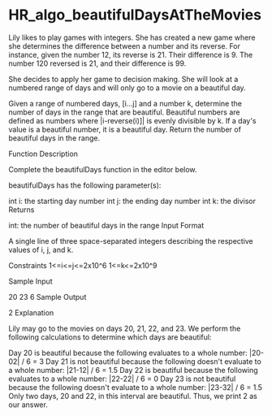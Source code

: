 # HR_algo_beautifulDaysAtTheMovies

Lily likes to play games with integers. She has created a new game where she determines the difference between a number and its reverse. For instance, given the number 12, its reverse is 21. Their difference is 9. The number 120 reversed is 21, and their difference is 99.

She decides to apply her game to decision making. She will look at a numbered range of days and will only go to a movie on a beautiful day.

Given a range of numbered days, [i...j] and a number k, determine the number of days in the range that are beautiful. Beautiful numbers are defined as numbers where |i-reverse(i)]| is evenly divisible by k. If a day's value is a beautiful number, it is a beautiful day. Return the number of beautiful days in the range.

Function Description

Complete the beautifulDays function in the editor below.

beautifulDays has the following parameter(s):

int i: the starting day number
int j: the ending day number
int k: the divisor
Returns

int: the number of beautiful days in the range
Input Format

A single line of three space-separated integers describing the respective values of i, j, and k.

Constraints
1<=i<=j<=2x10^6
1<=k<=2x10^9

Sample Input

20 23 6
Sample Output

2
Explanation

Lily may go to the movies on days 20, 21, 22, and 23. We perform the following calculations to determine which days are beautiful:

Day 20 is beautiful because the following evaluates to a whole number: |20-02| / 6 = 3
Day 21 is not beautiful because the following doesn't evaluate to a whole number: |21-12| / 6 = 1.5
Day 22 is beautiful because the following evaluates to a whole number: |22-22| / 6 = 0
Day 23 is not beautiful because the following doesn't evaluate to a whole number: |23-32| / 6 = 1.5
Only two days, 20 and 22, in this interval are beautiful. Thus, we print 2 as our answer.
